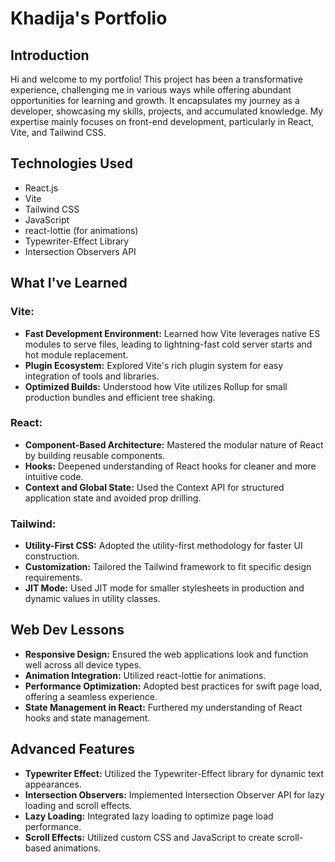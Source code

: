 # Khadija's Portfolio

## Introduction
Hi and welcome to my portfolio! This project has been a transformative experience, challenging me in various ways while offering abundant opportunities for learning and growth. It encapsulates my journey as a developer, showcasing my skills, projects, and accumulated knowledge. My expertise mainly focuses on front-end development, particularly in React, Vite, and Tailwind CSS.

## Technologies Used
- React.js
- Vite
- Tailwind CSS
- JavaScript
- react-lottie (for animations)
- Typewriter-Effect Library
- Intersection Observers API

## What I've Learned
### Vite:
- **Fast Development Environment:** Learned how Vite leverages native ES modules to serve files, leading to lightning-fast cold server starts and hot module replacement.
- **Plugin Ecosystem:** Explored Vite's rich plugin system for easy integration of tools and libraries.
- **Optimized Builds:** Understood how Vite utilizes Rollup for small production bundles and efficient tree shaking.

### React:
- **Component-Based Architecture:** Mastered the modular nature of React by building reusable components.
- **Hooks:** Deepened understanding of React hooks for cleaner and more intuitive code.
- **Context and Global State:** Used the Context API for structured application state and avoided prop drilling.

### Tailwind:
- **Utility-First CSS:** Adopted the utility-first methodology for faster UI construction.
- **Customization:** Tailored the Tailwind framework to fit specific design requirements.
- **JIT Mode:** Used JIT mode for smaller stylesheets in production and dynamic values in utility classes.

## Web Dev Lessons
- **Responsive Design:** Ensured the web applications look and function well across all device types.
- **Animation Integration:** Utilized react-lottie for animations.
- **Performance Optimization:** Adopted best practices for swift page load, offering a seamless experience.
- **State Management in React:** Furthered my understanding of React hooks and state management.

## Advanced Features
- **Typewriter Effect:** Utilized the Typewriter-Effect library for dynamic text appearances.
- **Intersection Observers:** Implemented Intersection Observer API for lazy loading and scroll effects.
- **Lazy Loading:** Integrated lazy loading to optimize page load performance.
- **Scroll Effects:** Utilized custom CSS and JavaScript to create scroll-based animations.


